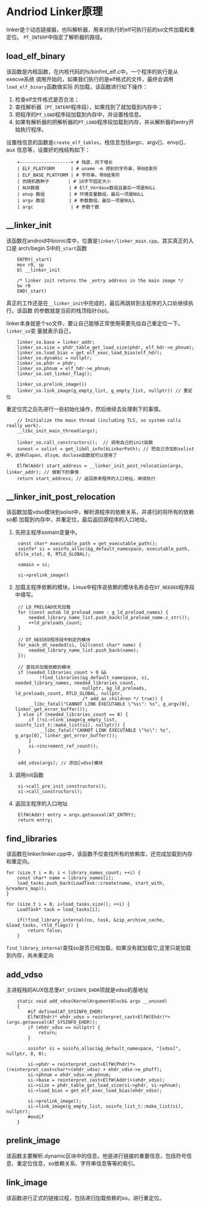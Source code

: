 # Andriod Linker原理

linker是个动态链接器，也叫解析器，用来对执行的elf可执行前的so文件加载和重定位。
`PT_INTERP`中指定了解析器的路径。

## load_elf_binary

该函数是内核函数，在内核代码的fs/binfmt_elf.c中。一个程序的执行是从execve系统
调用开始的，如果我们执行的是elf格式的文件，最终会调用`load_elf_binary`函数做实际
的加载，该函数进行如下操作：

1. 检查elf文件格式是否合法；
2. 查找解析器（`PT_INTERP`程序段），如果找到了就加载到内存中；
3. 把程序的`PT_LOAD`程序段加载到内存中，并设置栈信息。
4. 如果有解析器的把解析器的`PT_LOAD`程序段加载到内存，并从解析器的entry开始执行程序。

设置栈信息的函数是`create_elf_tables`，栈信息包括argc、argv[]、envp[]、aux
信息等，设置好的栈结构如下：

        +-------------------+ # 栈底，向下增长
        | ELF_PLATFORM      | # uname -m 得到的字符串，带0结束符
        | ELF_BASE_PLATFORM | # 字符串，带0结束符
        | 伪随机数种子       | # 16字节固定大小
        | AUX数据           | # Elf_Verdaux数组且最后一项是NULL
        | envp 数组         | # 环境变量数组，最后一项是NULL
        | argv 数组         | # 参数数组，最后一项是NULL
        | argc              | # 参数个数


## __linker_init

该函数在android中bionic库中，位置是`linker/linker_main.cpp`。其实真正的入口是
arch/begin.S中的`_start`函数

        ENTRY(_start)
        mov r0, sp
        bl __linker_init

        /* linker init returns the _entry address in the main image */
        bx r0
        END(_start)
    
真正的工作还是在`__linker_init`中完成的，最后再跳转到主程序的入口处继续执行。该函数
的参数就是当前的栈顶指针(sp)。

linker本身就是个so文件，要让自己能够正常使用需要先给自己重定位一下。`linker_so`变
量就表示自己，
 
        linker_so.base = linker_addr;
        linker_so.size = phdr_table_get_load_size(phdr, elf_hdr->e_phnum);
        linker_so.load_bias = get_elf_exec_load_bias(elf_hdr);
        linker_so.dynamic = nullptr;
        linker_so.phdr = phdr;
        linker_so.phnum = elf_hdr->e_phnum;
        linker_so.set_linker_flag();

        linker_so.prelink_image())
        linker_so.link_image(g_empty_list, g_empty_list, nullptr)) // 重定位
    
重定位完之后先进行一些初始化操作，然后继续去处理剩下的事情。

        // Initialize the main thread (including TLS, so system calls really work).
        __libc_init_main_thread(args);
    
        linker_so.call_constructors();  // 调用自己的init函数
        sonext = solist = get_libdl_info(kLinkerPath); // 把自己添加到solist中，这样dlopen、dlsym、doclose函数就可以使用了
        
        ElfW(Addr) start_address = __linker_init_post_relocation(args, linker_addr); // 做剩下的事情
        return start_address; // 返回原来程序的入口地址，继续执行

## __linker_init_post_relocation

该函数加载vdso模块到solist中，解析源程序的依赖关系，并递归的将所有的依赖so都
加载到内存中，并重定位，最后返回源程序的入口地址。

1. 先把主程序somain变量中。

        const char* executable_path = get_executable_path();
        soinfo* si = soinfo_alloc(&g_default_namespace, executable_path, &file_stat, 0, RTLD_GLOBAL);
        
        somain = si;
        
        si->prelink_image()
    
2. 加载主程序依赖的模块，Linux中程序说依赖的模块名称会在`DT_NEEDED`程序段中填写。

        // LD_PRELOAD优先加载
        for (const auto& ld_preload_name : g_ld_preload_names) {
            needed_library_name_list.push_back(ld_preload_name.c_str());
            ++ld_preloads_count;
        }
        
        // DT_NEEDED程序段中制定的模块
        for_each_dt_needed(si, [&](const char* name) {
            needed_library_name_list.push_back(name);
        });
        
        // 查找并加载依赖的模块
        if (needed_libraries_count > 0 &&
                !find_libraries(&g_default_namespace, si, needed_library_names, needed_libraries_count,
                                nullptr, &g_ld_preloads, ld_preloads_count, RTLD_GLOBAL, nullptr,
                                /* add_as_children */ true)) {
            __libc_fatal("CANNOT LINK EXECUTABLE \"%s\": %s", g_argv[0], linker_get_error_buffer());
        } else if (needed_libraries_count == 0) {
            if (!si->link_image(g_empty_list, soinfo_list_t::make_list(si), nullptr)) {
                __libc_fatal("CANNOT LINK EXECUTABLE \"%s\": %s", g_argv[0], linker_get_error_buffer());
            }
            si->increment_ref_count();
        }
        
        add_vdso(args); // 添加[vdso]模块
    
3. 调用init函数

        si->call_pre_init_constructors();
        si->call_constructors();
 
4. 返回主程序的入口地址

        ElfW(Addr) entry = args.getauxval(AT_ENTRY);
        return entry;
    
## find_libraries

该函数在linker/linker.cpp中，该函数不仅查找所有的依赖库，还完成加载到内存和重定向。

    for (size_t i = 0; i < library_names_count; ++i) {
        const char* name = library_names[i];
        load_tasks.push_back(LoadTask::create(name, start_with, &readers_map));
    }
    
    for (size_t i = 0; i<load_tasks.size(); ++i) {
        LoadTask* task = load_tasks[i];
        
        if(!find_library_internal(ns, task, &zip_archive_cache, &load_tasks, rtld_flags)) {
            return false;
        }
    
    
`find_library_internal`查找so是否已经加载，如果没有就加载它,这里只是加载到内存，尚未重定向
    
## add_vdso

主进程栈的AUX信息里`AT_SYSINFO_EHDR`项就是vdso的基地址

        static void add_vdso(KernelArgumentBlock& args __unused)
        {
            #if defined(AT_SYSINFO_EHDR)
            ElfW(Ehdr)* ehdr_vdso = reinterpret_cast<ElfW(Ehdr)*>(args.getauxval(AT_SYSINFO_EHDR));
            if (ehdr_vdso == nullptr) {
                return;
            }

            soinfo* si = soinfo_alloc(&g_default_namespace, "[vdso]", nullptr, 0, 0);

            si->phdr = reinterpret_cast<ElfW(Phdr)*>(reinterpret_cast<char*>(ehdr_vdso) + ehdr_vdso->e_phoff);
            si->phnum = ehdr_vdso->e_phnum;
            si->base = reinterpret_cast<ElfW(Addr)>(ehdr_vdso);
            si->size = phdr_table_get_load_size(si->phdr, si->phnum);
            si->load_bias = get_elf_exec_load_bias(ehdr_vdso);

            si->prelink_image();
            si->link_image(g_empty_list, soinfo_list_t::make_list(si), nullptr);
            #endif
        }
    
## prelink_image

该函数主要解析.dynamic区块中的信息，他是进行链接的重要信息，包括符号信息、重定位信息，so依赖关系、字符串信息等等的索引。

## link_image

该函数进行正式的链接过程，包括递归加载依赖的so，进行重定位。

